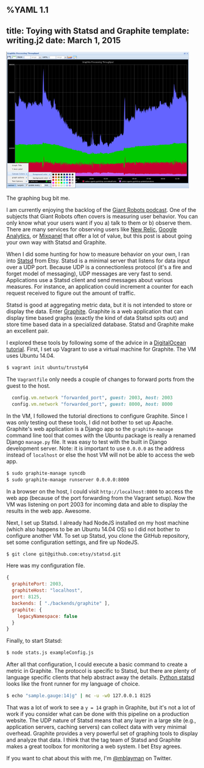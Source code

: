 %YAML 1.1
---
title: Toying with Statsd and Graphite
template: writing.j2
date: March 1, 2015
---
<img class='book' src='graph.png'>

The graphing bug bit me.

I am currently enjoying the backlog of the [Giant
Robots podcast](http://giantrobots.fm/). One of the subjects that Giant
Robots often covers is measuring user behavior. You can only know what
your users want if you a) talk to them or b) observe them. There are
many services for observing users like [New Relic][nr], [Google Analytics][ga],
or [Mixpanel][mp] that offer a lot of value, but this post is about
going your own way with Statsd and Graphite.

[nr]: http://newrelic.com/
[ga]: http://www.google.com/analytics/
[mp]: https://mixpanel.com/

When I did some hunting for how to measure behavior on your own, I ran
into [Statsd][sd] from Etsy. Statsd is a minimal server that listens
for data input over a UDP port. Because UDP is a connectionless protocol
(it's a fire and forget model of messaging), UDP messages are very fast
to send. Applications use a Statsd client and send messages about
various measures. For instance, an application could
increment a counter for each request received to figure out the amount
of traffic.

[sd]: https://github.com/etsy/statsd/

Statsd is good at aggregating metric data, but it is not intended to
store or display the data. Enter [Graphite][gr]. Graphite is a web
application that can display time based graphs (exactly the kind of
data Statsd spits out) and store time based data in a specialized
database. Statsd and Graphite make an excellent pair.

[gr]: http://graphite.readthedocs.org/en/latest/

I explored these tools by following some of the advice in a
[DigitalOcean tutorial][do]. First, I set up Vagrant to use a virtual
machine for Graphite. The VM uses Ubuntu 14.04.

[do]: https://www.digitalocean.com/community/tutorials/an-introduction-to-tracking-statistics-with-graphite-statsd-and-collectd

```bash
$ vagrant init ubuntu/trusty64
```

The `Vagrantfile` only needs a couple of changes to forward
ports from the guest to the host.

```ruby
  config.vm.network "forwarded_port", guest: 2003, host: 2003
  config.vm.network "forwarded_port", guest: 8000, host: 8000
```

In the VM, I followed the tutorial directions to configure Graphite.
Since I was only testing out these tools, I did not bother to set
up Apache. Graphite's web application is a Django app so the
`graphite-manage` command line tool that comes with the Ubuntu
package is really a renamed Django `manage.py` file. It was easy
to test with the built in Django development server. Note: it
is important to use `0.0.0.0` as the address instead of `localhost`
or else the host VM will not be able to access the web app.

```bash
$ sudo graphite-manage syncdb
$ sudo graphite-manage runserver 0.0.0.0:8000
```

In a browser on the host, I could visit `http://localhost:8000` to
access the web app (because of the port forwarding from the Vagrant
setup). Now the VM was listening on port 2003 for incoming data and
able to display the results in the web app. Awesome.

Next, I set up Statsd. I already had NodeJS installed on my host
machine (which also happens to be an Ubuntu 14.04 OS) so I did not
bother to configure another VM. To set up Statsd, you clone the
GitHub repository, set some configuration settings, and fire up
NodeJS.

```bash
$ git clone git@github.com:etsy/statsd.git
```

Here was my configuration file.

```javascript
{
  graphitePort: 2003,
  graphiteHost: "localhost",
  port: 8125,
  backends: [ "./backends/graphite" ],
  graphite: {
    legacyNamespace: false
  }
}
```

Finally, to start Statsd:

```bash
$ node stats.js exampleConfig.js
```

After all that configuration, I could execute a basic command to create
a metric in Graphite. The protocol is specific to Statsd, but there are
plenty of language specific clients that help abstract away the details.
[Python statsd][ps] looks like the front runner for my language of
choice.

[ps]: http://statsd.readthedocs.org/en/latest/

```bash
$ echo "sample.gauge:14|g" | nc -u -w0 127.0.0.1 8125
```

That was a lot of work to see a `y = 14` graph in Graphite, but it's not
a lot of work if you consider what can be done with this pipeline on
a production website. The UDP nature of Statsd means that any layer
in a large site (e.g., application servers, caching servers) can
collect data with very minimal overhead. Graphite provides a very
powerful set of graphing tools to display and analyze that data. I
think that the tag team of Statsd and Graphite makes a great toolbox
for monitoring a web system. I bet Etsy agrees.

If you want to chat about this with me, I'm [@mblayman][tw] on Twitter.

[tw]: https://twitter.com/mblayman
